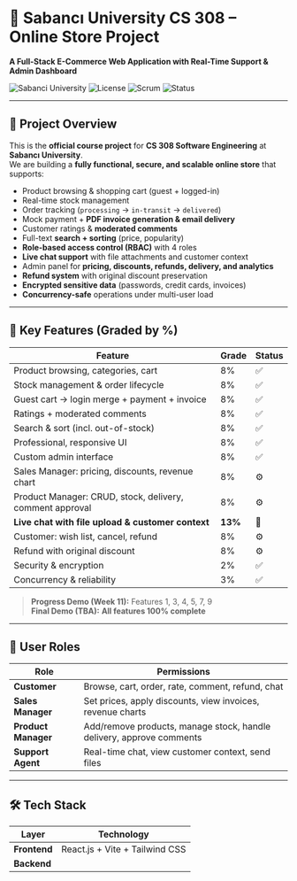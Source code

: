 # 🛒 **Sabancı University CS 308 – Online Store Project**  
**A Full-Stack E-Commerce Web Application with Real-Time Support & Admin Dashboard**

![Sabanci University](https://img.shields.io/badge/Sabanci%20University-CS308-blue?style=flat-square)
![License](https://img.shields.io/badge/license-MIT-green)
![Scrum](https://img.shields.io/badge/methodology-Scrum-orange)
![Status](https://img.shields.io/badge/status-in%20development-yellow)

---

## 📌 **Project Overview**

This is the **official course project** for **CS 308 Software Engineering** at **Sabancı University**.  
We are building a **fully functional, secure, and scalable online store** that supports:

- Product browsing & shopping cart (guest + logged-in)
- Real-time stock management
- Order tracking (`processing` → `in-transit` → `delivered`)
- Mock payment + **PDF invoice generation & email delivery**
- Customer ratings & **moderated comments**
- Full-text **search + sorting** (price, popularity)
- **Role-based access control (RBAC)** with 4 roles
- **Live chat support** with file attachments and customer context
- Admin panel for **pricing, discounts, refunds, delivery, and analytics**
- **Refund system** with original discount preservation
- **Encrypted sensitive data** (passwords, credit cards, invoices)
- **Concurrency-safe** operations under multi-user load

---

## 🎯 **Key Features (Graded by %)**

| Feature | Grade | Status |
|-------|--------|--------|
| Product browsing, categories, cart | 8% | ✅ |
| Stock management & order lifecycle | 8% | ✅ |
| Guest cart → login merge + payment + invoice | 8% | ✅ |
| Ratings + moderated comments | 8% | ✅ |
| Search & sort (incl. out-of-stock) | 8% | ✅ |
| Professional, responsive UI | 8% | ✅ |
| Custom admin interface | 8% | ✅ |
| Sales Manager: pricing, discounts, revenue chart | 8% | ⚙️ |
| Product Manager: CRUD, stock, delivery, comment approval | 8% | ⚙️ |
| **Live chat with file upload & customer context** | **13%** | 🔧 |
| Customer: wish list, cancel, refund | 8% | ⚙️ |
| Refund with original discount | 8% | ⚙️ |
| Security & encryption | 2% | ✅ |
| Concurrency & reliability | 3% | ✅ |

> **Progress Demo (Week 11):** Features 1, 3, 4, 5, 7, 9  
> **Final Demo (TBA):** **All features 100% complete**

---

## 👥 **User Roles**

| Role | Permissions |
|------|-------------|
| **Customer** | Browse, cart, order, rate, comment, refund, chat |
| **Sales Manager** | Set prices, apply discounts, view invoices, revenue charts |
| **Product Manager** | Add/remove products, manage stock, handle delivery, approve comments |
| **Support Agent** | Real-time chat, view customer context, send files |

---

## 🛠 **Tech Stack**

| Layer | Technology |
|------|------------|
| **Frontend** | React.js + Vite + Tailwind CSS |
| **Backend**
